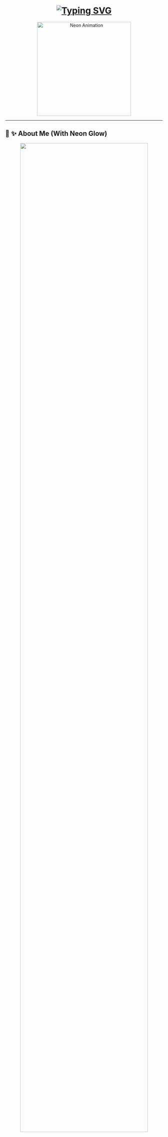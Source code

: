 <!-- 🎆 GLITCH TEXT ANIMATION BANNER -->
<h1 align="center">
  <a href="https://github.com/Ehasan07" target="_blank">
    <img src="https://readme-typing-svg.demolab.com?font=Fira+Code&weight=800&size=40&pause=1000&color=39FF14&center=true&vCenter=true&width=1000&height=80&lines=🔥+Hi+There!+I'm+Ehasan!;🚀+AI+Explorer+%7C+Full+Stack+Developer;🎨+Creative+Designer+%7C+Python+Lover" alt="Typing SVG">
  </a>
</h1>

<!-- 🛸 COOL PROFILE GIF WITH NEON EFFECT -->
<p align="center">
  <img src="https://media.giphy.com/media/ln7z2eWriiQAllfVcn/giphy.gif" width="300" alt="Neon Animation">
</p>

---

## 🌌 **✨ About Me (With Neon Glow)**

<p align="center"> <img src="https://github-profile-summary-cards.vercel.app/api/cards/profile-details?username=Ehasan07&theme=radical" width="90%"> <br> <img src="https://github-readme-stats.vercel.app/api?username=Ehasan07&show_icons=true&theme=cobalt&hide_border=true&border_radius=20&bg_color=0D1117" width="45%"> <img src="https://github-readme-stats.vercel.app/api/top-langs/?username=Ehasan07&layout=compact&theme=cobalt&bg_color=0D1117&border_radius=20" width="45%"> </p> <p align="center"> <img src="https://github-readme-activity-graph.vercel.app/graph?username=Ehasan07&theme=github-compact&area=true&border_radius=20" width="90%"> </p>
